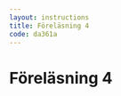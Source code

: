 ```yaml
---
layout: instructions
title: Föreläsning 4
code: da361a
---
```


# Föreläsning 4

<div class="video">
</div>

